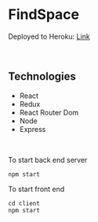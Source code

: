 # FindSpace

Deployed to Heroku: [Link](https://webdev-findspace.herokuapp.com/)

<br>

## Technologies
- React
- Redux
- React Router Dom 
- Node
- Express 

<br>

To start back end server
```
npm start
```

To start front end 
```
cd client
npm start
```